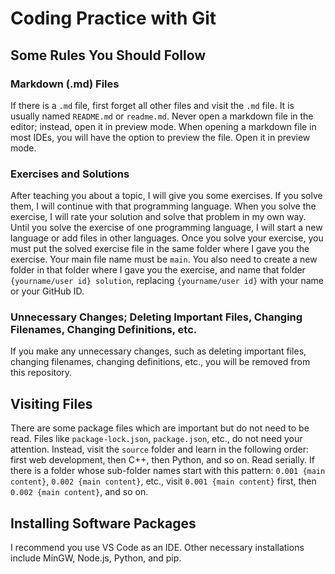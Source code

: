# Coding Practice with Git

## Some Rules You Should Follow

### Markdown (.md) Files
If there is a `.md` file, first forget all other files and visit the `.md` file. It is usually named `README.md` or `readme.md`. Never open a markdown file in the editor; instead, open it in preview mode. When opening a markdown file in most IDEs, you will have the option to preview the file. Open it in preview mode.

### Exercises and Solutions
After teaching you about a topic, I will give you some exercises. If you solve them, I will continue with that programming language. When you solve the exercise, I will rate your solution and solve that problem in my own way. Until you solve the exercise of one programming language, I will start a new language or add files in other languages. Once you solve your exercise, you must put the solved exercise file in the same folder where I gave you the exercise. Your main file name must be `main`. You also need to create a new folder in that folder where I gave you the exercise, and name that folder `{yourname/user id} solution`, replacing `{yourname/user id}` with your name or your GitHub ID.

### Unnecessary Changes; Deleting Important Files, Changing Filenames, Changing Definitions, etc.
If you make any unnecessary changes, such as deleting important files, changing filenames, changing definitions, etc., you will be removed from this repository.

## Visiting Files
There are some package files which are important but do not need to be read. Files like `package-lock.json`, `package.json`, etc., do not need your attention. Instead, visit the `source` folder and learn in the following order: first web development, then C++, then Python, and so on. Read serially. If there is a folder whose sub-folder names start with this pattern: `0.001 {main content}`, `0.002 {main content}`, etc., visit `0.001 {main content}` first, then `0.002 {main content}`, and so on.

## Installing Software Packages
I recommend you use VS Code as an IDE. Other necessary installations include MinGW, Node.js, Python, and pip.
